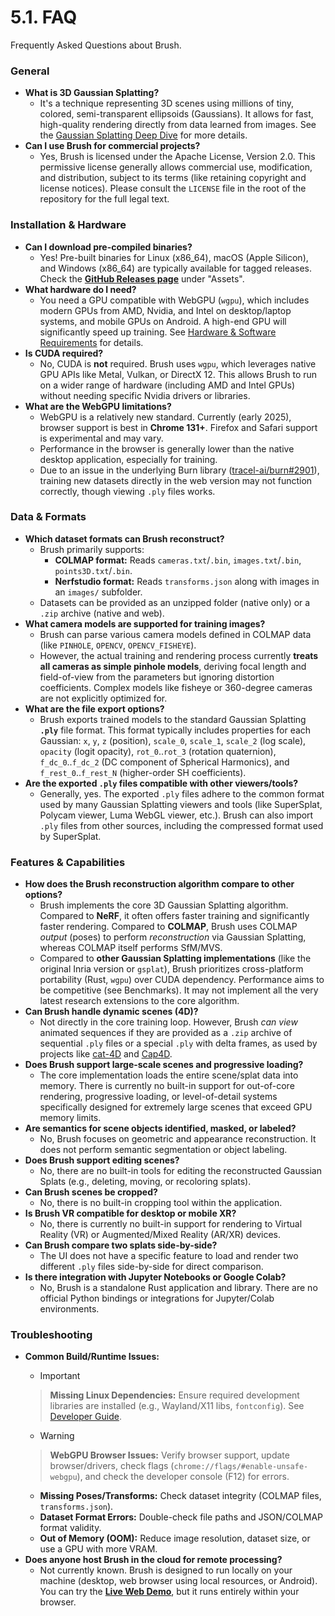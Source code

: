 # 5.1. FAQ

Frequently Asked Questions about Brush.

### General

*   **What is 3D Gaussian Splatting?**
    *   It's a technique representing 3D scenes using millions of tiny, colored, semi-transparent ellipsoids (Gaussians). It allows for fast, high-quality rendering directly from data learned from images. See the [Gaussian Splatting Deep Dive](technical-deep-dive/rendering-pipeline.md#331-conceptual-overview) for more details.
*   **Can I use Brush for commercial projects?**
    *   Yes, Brush is licensed under the Apache License, Version 2.0. This permissive license generally allows commercial use, modification, and distribution, subject to its terms (like retaining copyright and license notices). Please consult the `LICENSE` file in the root of the repository for the full legal text.

### Installation & Hardware

*   **Can I download pre-compiled binaries?**
    *   Yes! Pre-built binaries for Linux (x86_64), macOS (Apple Silicon), and Windows (x86_64) are typically available for tagged releases. Check the **[GitHub Releases page](https://github.com/ArthurBrussee/brush/releases)** under "Assets".
*   **What hardware do I need?**
    *   You need a GPU compatible with WebGPU (`wgpu`), which includes modern GPUs from AMD, Nvidia, and Intel on desktop/laptop systems, and mobile GPUs on Android. A high-end GPU will significantly speed up training. See [Hardware & Software Requirements](getting-started/user-guide.md#213-hardware--software-requirements) for details.
*   **Is CUDA required?**
    *   No, CUDA is **not** required. Brush uses `wgpu`, which leverages native GPU APIs like Metal, Vulkan, or DirectX 12. This allows Brush to run on a wider range of hardware (including AMD and Intel GPUs) without needing specific Nvidia drivers or libraries.
*   **What are the WebGPU limitations?**
    *   WebGPU is a relatively new standard. Currently (early 2025), browser support is best in **Chrome 131+**. Firefox and Safari support is experimental and may vary.
    *   Performance in the browser is generally lower than the native desktop application, especially for training.
    *   Due to an issue in the underlying Burn library ([tracel-ai/burn#2901](https://github.com/tracel-ai/burn/issues/2901)), training new datasets directly in the web version may not function correctly, though viewing `.ply` files works.

### Data & Formats

*   **Which dataset formats can Brush reconstruct?**
    *   Brush primarily supports:
        *   **COLMAP format:** Reads `cameras.txt`/`.bin`, `images.txt`/`.bin`, `points3D.txt`/`.bin`.
        *   **Nerfstudio format:** Reads `transforms.json` along with images in an `images/` subfolder.
    *   Datasets can be provided as an unzipped folder (native only) or a `.zip` archive (native and web).
*   **What camera models are supported for training images?**
    *   Brush can parse various camera models defined in COLMAP data (like `PINHOLE`, `OPENCV`, `OPENCV_FISHEYE`).
    *   However, the actual training and rendering process currently **treats all cameras as simple pinhole models**, deriving focal length and field-of-view from the parameters but ignoring distortion coefficients. Complex models like fisheye or 360-degree cameras are not explicitly optimized for.
*   **What are the file export options?**
    *   Brush exports trained models to the standard Gaussian Splatting **`.ply`** file format. This format typically includes properties for each Gaussian: `x`, `y`, `z` (position), `scale_0`, `scale_1`, `scale_2` (log scale), `opacity` (logit opacity), `rot_0`..`rot_3` (rotation quaternion), `f_dc_0`..`f_dc_2` (DC component of Spherical Harmonics), and `f_rest_0`..`f_rest_N` (higher-order SH coefficients).
*   **Are the exported `.ply` files compatible with other viewers/tools?**
    *   Generally, yes. The exported `.ply` files adhere to the common format used by many Gaussian Splatting viewers and tools (like SuperSplat, Polycam viewer, Luma WebGL viewer, etc.). Brush can also import `.ply` files from other sources, including the compressed format used by SuperSplat.

### Features & Capabilities

*   **How does the Brush reconstruction algorithm compare to other options?**
    *   Brush implements the core 3D Gaussian Splatting algorithm. Compared to **NeRF**, it often offers faster training and significantly faster rendering. Compared to **COLMAP**, Brush uses COLMAP *output* (poses) to perform *reconstruction* via Gaussian Splatting, whereas COLMAP itself performs SfM/MVS.
    *   Compared to **other Gaussian Splatting implementations** (like the original Inria version or `gsplat`), Brush prioritizes cross-platform portability (Rust, `wgpu`) over CUDA dependency. Performance aims to be competitive (see Benchmarks). It may not implement all the very latest research extensions to the core algorithm.
*   **Can Brush handle dynamic scenes (4D)?**
    *   Not directly in the core training loop. However, Brush *can view* animated sequences if they are provided as a `.zip` archive of sequential `.ply` files or a special `.ply` with delta frames, as used by projects like [cat-4D](https://cat-4d.github.io/) and [Cap4D](https://felixtaubner.github.io/cap4d/).
*   **Does Brush support large-scale scenes and progressive loading?**
    *   The core implementation loads the entire scene/splat data into memory. There is currently no built-in support for out-of-core rendering, progressive loading, or level-of-detail systems specifically designed for extremely large scenes that exceed GPU memory limits.
*   **Are semantics for scene objects identified, masked, or labeled?**
    *   No, Brush focuses on geometric and appearance reconstruction. It does not perform semantic segmentation or object labeling.
*   **Does Brush support editing scenes?**
    *   No, there are no built-in tools for editing the reconstructed Gaussian Splats (e.g., deleting, moving, or recoloring splats).
*   **Can Brush scenes be cropped?**
    *   No, there is no built-in cropping tool within the application.
*   **Is Brush VR compatible for desktop or mobile XR?**
    *   No, there is currently no built-in support for rendering to Virtual Reality (VR) or Augmented/Mixed Reality (AR/XR) devices.
*   **Can Brush compare two splats side-by-side?**
    *   The UI does not have a specific feature to load and render two different `.ply` files side-by-side for direct comparison.
*   **Is there integration with Jupyter Notebooks or Google Colab?**
    *   No, Brush is a standalone Rust application and library. There are no official Python bindings or integrations for Jupyter/Colab environments.

### Troubleshooting

*   **Common Build/Runtime Issues:**
    *   > [!IMPORTANT]
    >   **Missing Linux Dependencies:** Ensure required development libraries are installed (e.g., Wayland/X11 libs, `fontconfig`). See [Developer Guide](getting-started/developer-guide.md#221-development-environment-setup).
    *   > [!WARNING]
    >   **WebGPU Browser Issues:** Verify browser support, update browser/drivers, check flags (`chrome://flags/#enable-unsafe-webgpu`), and check the developer console (F12) for errors.
    *   **Missing Poses/Transforms:** Check dataset integrity (COLMAP files, `transforms.json`).
    *   **Dataset Format Errors:** Double-check file paths and JSON/COLMAP format validity.
    *   **Out of Memory (OOM):** Reduce image resolution, dataset size, or use a GPU with more VRAM.
*   **Does anyone host Brush in the cloud for remote processing?**
    *   Not currently known. Brush is designed to run locally on your machine (desktop, web browser using local resources, or Android). You can try the **[Live Web Demo](https://arthurbrussee.github.io/brush-demo)**, but it runs entirely within your browser. 